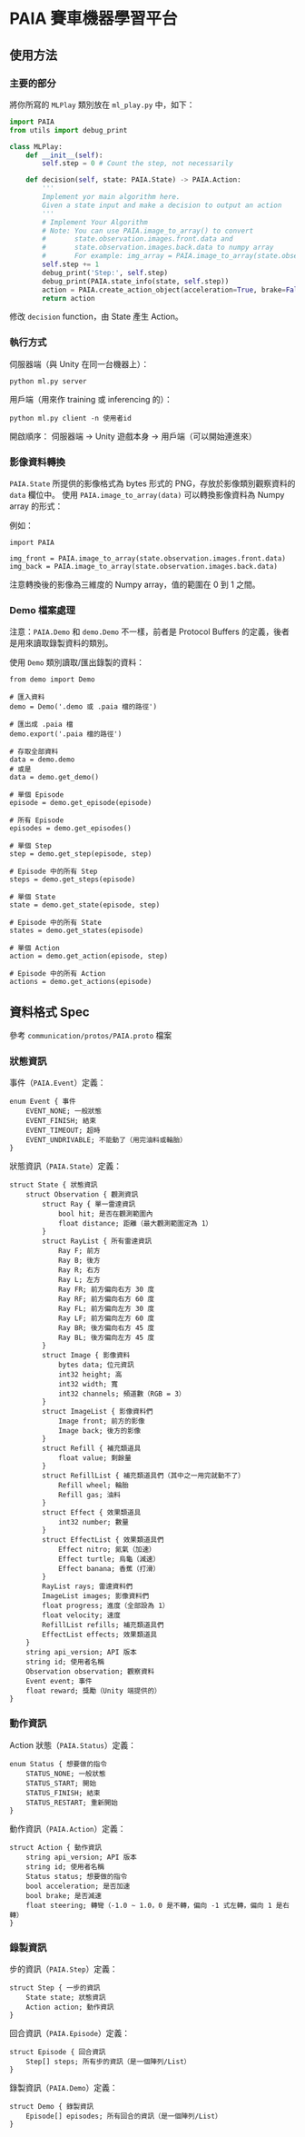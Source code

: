 # PAIA 賽車機器學習平台

## 使用方法

### 主要的部分
將你所寫的 `MLPlay` 類別放在 `ml_play.py` 中，如下：
```python
import PAIA
from utils import debug_print

class MLPlay:
    def __init__(self):
        self.step = 0 # Count the step, not necessarily

    def decision(self, state: PAIA.State) -> PAIA.Action:
        '''
        Implement yor main algorithm here.
        Given a state input and make a decision to output an action
        '''
        # Implement Your Algorithm
        # Note: You can use PAIA.image_to_array() to convert
        #       state.observation.images.front.data and 
        #       state.observation.images.back.data to numpy array
        #       For example: img_array = PAIA.image_to_array(state.observation.images.front.data)
        self.step += 1
        debug_print('Step:', self.step)
        debug_print(PAIA.state_info(state, self.step))
        action = PAIA.create_action_object(acceleration=True, brake=False, steering=0.0)
        return action
```
修改 `decision` function，由 State 產生 Action。

### 執行方式
伺服器端（與 Unity 在同一台機器上）：
```
python ml.py server
```

用戶端（用來作 training 或 inferencing 的）：
```
python ml.py client -n 使用者id
```

開啟順序：
伺服器端 -> Unity 遊戲本身 -> 用戶端（可以開始連進來）


### 影像資料轉換
`PAIA.State` 所提供的影像格式為 bytes 形式的 PNG，存放於影像類別觀察資料的 `data` 欄位中。
使用 `PAIA.image_to_array(data)` 可以轉換影像資料為 Numpy array 的形式：

例如：
```
import PAIA

img_front = PAIA.image_to_array(state.observation.images.front.data)
img_back = PAIA.image_to_array(state.observation.images.back.data)
```
注意轉換後的影像為三維度的 Numpy array，值的範圍在 0 到 1 之間。

### Demo 檔案處理
注意：`PAIA.Demo` 和 `demo.Demo` 不一樣，前者是 Protocol Buffers 的定義，後者是用來讀取錄製資料的類別。

使用 `Demo` 類別讀取/匯出錄製的資料：
```
from demo import Demo

# 匯入資料
demo = Demo('.demo 或 .paia 檔的路徑')

# 匯出成 .paia 檔
demo.export('.paia 檔的路徑')

# 存取全部資料
data = demo.demo
# 或是
data = demo.get_demo()

# 單個 Episode
episode = demo.get_episode(episode)

# 所有 Episode
episodes = demo.get_episodes()

# 單個 Step
step = demo.get_step(episode, step)

# Episode 中的所有 Step
steps = demo.get_steps(episode)

# 單個 State
state = demo.get_state(episode, step)

# Episode 中的所有 State
states = demo.get_states(episode)

# 單個 Action
action = demo.get_action(episode, step)

# Episode 中的所有 Action
actions = demo.get_actions(episode)
```

## 資料格式 Spec
參考 `communication/protos/PAIA.proto` 檔案

### 狀態資訊
事件（`PAIA.Event`）定義：
```
enum Event { 事件
	EVENT_NONE; 一般狀態
	EVENT_FINISH; 結束
	EVENT_TIMEOUT; 超時
	EVENT_UNDRIVABLE; 不能動了（用完油料或輪胎）
}
```

狀態資訊（`PAIA.State`）定義：
```
struct State { 狀態資訊
	struct Observation { 觀測資訊
		struct Ray { 單一雷達資訊
			bool hit; 是否在觀測範圍內
			float distance; 距離（最大觀測範圍定為 1）
		}
		struct RayList { 所有雷達資訊
			Ray F; 前方
			Ray B; 後方
			Ray R; 右方
			Ray L; 左方
			Ray FR; 前方偏向右方 30 度
			Ray RF; 前方偏向右方 60 度
			Ray FL; 前方偏向左方 30 度
			Ray LF; 前方偏向左方 60 度
			Ray BR; 後方偏向右方 45 度
			Ray BL; 後方偏向左方 45 度
		}
		struct Image { 影像資料
			bytes data; 位元資訊
			int32 height; 高
			int32 width; 寬
			int32 channels; 頻道數（RGB = 3）
		}
		struct ImageList { 影像資料們
			Image front; 前方的影像
			Image back; 後方的影像
		}
		struct Refill { 補充類道具
			float value; 剩餘量
		}
		struct RefillList { 補充類道具們（其中之一用完就動不了）
			Refill wheel; 輪胎
			Refill gas; 油料
		}
		struct Effect { 效果類道具
			int32 number; 數量
		}
		struct EffectList { 效果類道具們
			Effect nitro; 氮氣（加速）
			Effect turtle; 烏龜（減速）
			Effect banana; 香蕉（打滑）
		}
		RayList rays; 雷達資料們
		ImageList images; 影像資料們
		float progress; 進度（全部設為 1）
		float velocity; 速度
		RefillList refills; 補充類道具們
		EffectList effects; 效果類道具
	}
	string api_version; API 版本
	string id; 使用者名稱
	Observation observation; 觀察資料
	Event event; 事件
	float reward; 獎勵（Unity 端提供的）
}
```

### 動作資訊
Action 狀態（`PAIA.Status`）定義：
```
enum Status { 想要做的指令
	STATUS_NONE; 一般狀態
	STATUS_START; 開始
	STATUS_FINISH; 結束
	STATUS_RESTART; 重新開始
}
```

動作資訊（`PAIA.Action`）定義：
```
struct Action { 動作資訊
	string api_version; API 版本
	string id; 使用者名稱
	Status status; 想要做的指令
	bool acceleration; 是否加速
	bool brake; 是否減速
	float steering; 轉彎（-1.0 ~ 1.0，0 是不轉，偏向 -1 式左轉，偏向 1 是右轉）
}
```

### 錄製資訊
步的資訊（`PAIA.Step`）定義：
```
struct Step { 一步的資訊
	State state; 狀態資訊
	Action action; 動作資訊
}
```

回合資訊（`PAIA.Episode`）定義：
```
struct Episode { 回合資訊
	Step[] steps; 所有步的資訊（是一個陣列/List）
}
```

錄製資訊（`PAIA.Demo`）定義：
```
struct Demo { 錄製資訊
	Episode[] episodes; 所有回合的資訊（是一個陣列/List）
}
```